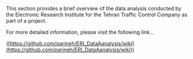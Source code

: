This section provides a brief overview of the data analysis conducted by the Electronic Research Institute for the Tehran Traffic Control Company as part of a project.

For more detailed information, please visit the following link... 

([https://github.com/parineh/ERI_DataAanalysis/wiki](https://github.com/parineh/ERI_DataAanalysis/wiki))
